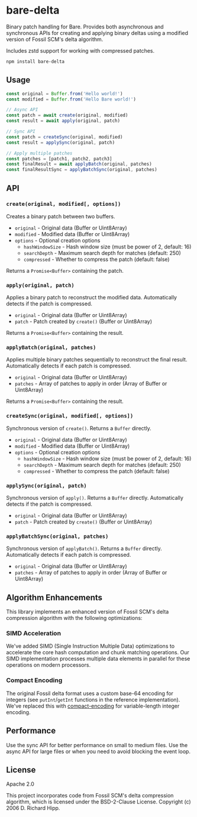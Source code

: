 # bare-delta

Binary patch handling for Bare. Provides both asynchronous and synchronous APIs for creating and applying binary deltas using a modified version of Fossil SCM's delta algorithm.

Includes zstd support for working with compressed patches.

```bash
npm install bare-delta
```

## Usage

```js
const original = Buffer.from('Hello world!')
const modified = Buffer.from('Hello Bare world!')

// Async API
const patch = await create(original, modified)
const result = await apply(original, patch)

// Sync API  
const patch = createSync(original, modified)
const result = applySync(original, patch)

// Apply multiple patches
const patches = [patch1, patch2, patch3]
const finalResult = await applyBatch(original, patches)
const finalResultSync = applyBatchSync(original, patches)
```

## API

### `create(original, modified[, options])`

Creates a binary patch between two buffers.

- `original` - Original data (Buffer or Uint8Array)
- `modified` - Modified data (Buffer or Uint8Array)
- `options` - Optional creation options
  - `hashWindowSize` - Hash window size (must be power of 2, default: 16)
  - `searchDepth` - Maximum search depth for matches (default: 250)
  - `compressed` - Whether to compress the patch (default: false)

Returns a `Promise<Buffer>` containing the patch.

### `apply(original, patch)`

Applies a binary patch to reconstruct the modified data. Automatically detects if the patch is compressed.

- `original` - Original data (Buffer or Uint8Array)
- `patch` - Patch created by `create()` (Buffer or Uint8Array)

Returns a `Promise<Buffer>` containing the result.

### `applyBatch(original, patches)`

Applies multiple binary patches sequentially to reconstruct the final result. Automatically detects if each patch is compressed.

- `original` - Original data (Buffer or Uint8Array)
- `patches` - Array of patches to apply in order (Array of Buffer or Uint8Array)

Returns a `Promise<Buffer>` containing the result.

### `createSync(original, modified[, options])`

Synchronous version of `create()`. Returns a `Buffer` directly.

- `original` - Original data (Buffer or Uint8Array)
- `modified` - Modified data (Buffer or Uint8Array)
- `options` - Optional creation options
  - `hashWindowSize` - Hash window size (must be power of 2, default: 16)
  - `searchDepth` - Maximum search depth for matches (default: 250)
  - `compressed` - Whether to compress the patch (default: false)

### `applySync(original, patch)`

Synchronous version of `apply()`. Returns a `Buffer` directly. Automatically detects if the patch is compressed.

- `original` - Original data (Buffer or Uint8Array)
- `patch` - Patch created by `create()` (Buffer or Uint8Array)

### `applyBatchSync(original, patches)`

Synchronous version of `applyBatch()`. Returns a `Buffer` directly. Automatically detects if each patch is compressed.

- `original` - Original data (Buffer or Uint8Array)
- `patches` - Array of patches to apply in order (Array of Buffer or Uint8Array)

## Algorithm Enhancements

This library implements an enhanced version of Fossil SCM's delta compression algorithm with the following optimizations:

### SIMD Acceleration

We've added SIMD (Single Instruction Multiple Data) optimizations to accelerate the core hash computation and chunk matching operations. Our SIMD implementation processes multiple data elements in parallel for these operations on modern processors.

### Compact Encoding

The original Fossil delta format uses a custom base-64 encoding for integers (see `putInt`/`getInt` functions in the reference implementation). We've replaced this with [compact-encoding](https://github.com/compact-encoding) for variable-length integer encoding.

## Performance

Use the sync API for better performance on small to medium files. Use the async API for large files or when you need to avoid blocking the event loop.

## License

Apache 2.0

This project incorporates code from Fossil SCM's delta compression algorithm, which is licensed under the BSD-2-Clause License. Copyright (c) 2006 D. Richard Hipp.
